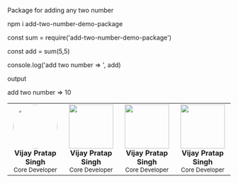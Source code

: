 Package for adding any two number

npm i add-two-number-demo-package

const sum = require('add-two-number-demo-package')

const add = sum(5,5)                                                       

console.log('add two number => ', add)

output

  add two number => 10
  
  
<!-- prettier-ignore-start -->
<!-- markdownlint-disable -->
<table>
  <tr>
    <td align="center"><a href="https://github.com/raj2611"><img src="https://2.gravatar.com/avatar/bd913f88dce5db0cc64d85d9c486ccfd?s=100&d=mm" width="100px;" alt="" style="border-radius:50%"/></a><br /><b>Vijay Pratap Singh</b><br /><sub>Core Developer</sub></td>
    <td align="center"><a href="https://github.com/raj2611"><img src="https://avatars1.githubusercontent.com/u/23263053?v=4" width="100px;" alt=""/></a><br /><b>Vijay Pratap Singh</b><br /><sub>Core Developer</sub></td>
    <td align="center"><a href="https://github.com/raj2611"><img src="https://avatars1.githubusercontent.com/u/23263053?v=4" width="100px;" alt=""/></a><br /><b>Vijay Pratap Singh</b><br /><sub>Core Developer</sub></td>
    <td align="center"><a href="https://github.com/raj2611"><img src="https://avatars1.githubusercontent.com/u/23263053?v=4" width="100px;" alt=""/></a><br /><b>Vijay Pratap Singh</b><br /><sub>Core Developer</sub></td>
  </tr>
</table>

<!-- markdownlint-enable -->
<!-- prettier-ignore-end -->

